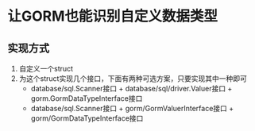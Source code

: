 # 让GORM也能识别自定义数据类型

## 实现方式
1. 自定义一个struct
2. 为这个struct实现几个接口，下面有两种可选方案，只要实现其中一种即可
   * database/sql.Scanner接口 + database/sql/driver.Valuer接口 + gorm.GormDataTypeInterface接口
   * database/sql.Scanner接口 + gorm/GormValuerInterface接口 + gorm/GormDataTypeInterface接口